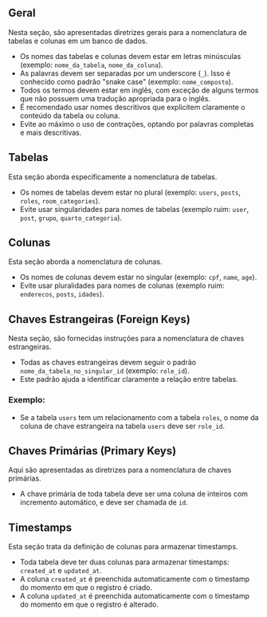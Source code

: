 ## Geral

Nesta seção, são apresentadas diretrizes gerais para a nomenclatura de tabelas e colunas em um banco de dados.

- Os nomes das tabelas e colunas devem estar em letras minúsculas (exemplo: `nome_da_tabela`, `nome_da_coluna`).
- As palavras devem ser separadas por um underscore (`_`). Isso é conhecido como padrão "snake case" (exemplo: `nome_composto`).
- Todos os termos devem estar em inglês, com exceção de alguns termos que não possuem uma tradução apropriada para o inglês.
- É recomendado usar nomes descritivos que explicitem claramente o conteúdo da tabela ou coluna.
- Evite ao máximo o uso de contrações, optando por palavras completas e mais descritivas.

## Tabelas

Esta seção aborda especificamente a nomenclatura de tabelas.

- Os nomes de tabelas devem estar no plural (exemplo: `users`, `posts`, `roles`, `room_categories`).
- Evite usar singularidades para nomes de tabelas (exemplo ruim: `user`, `post`, `grupo`, `quarto_categoria`).

## Colunas

Esta seção aborda a nomenclatura de colunas.

- Os nomes de colunas devem estar no singular (exemplo: `cpf`, `name`, `age`).
- Evite usar pluralidades para nomes de colunas (exemplo ruim: `enderecos`, `posts`, `idades`).

## Chaves Estrangeiras (Foreign Keys)

Nesta seção, são fornecidas instruções para a nomenclatura de chaves estrangeiras.

- Todas as chaves estrangeiras devem seguir o padrão `nome_da_tabela_no_singular_id` (exemplo: `role_id`).
- Este padrão ajuda a identificar claramente a relação entre tabelas.

### Exemplo:

- Se a tabela `users` tem um relacionamento com a tabela `roles`, o nome da coluna de chave estrangeira na tabela `users` deve ser `role_id`.

## Chaves Primárias (Primary Keys)

Aqui são apresentadas as diretrizes para a nomenclatura de chaves primárias.

- A chave primária de toda tabela deve ser uma coluna de inteiros com incremento automático, e deve ser chamada de `id`.

## Timestamps

Esta seção trata da definição de colunas para armazenar timestamps.

- Toda tabela deve ter duas colunas para armazenar timestamps: `created_at` e `updated_at`.
- A coluna `created_at` é preenchida automaticamente com o timestamp do momento em que o registro é criado.
- A coluna `updated_at` é preenchida automaticamente com o timestamp do momento em que o registro é alterado.
